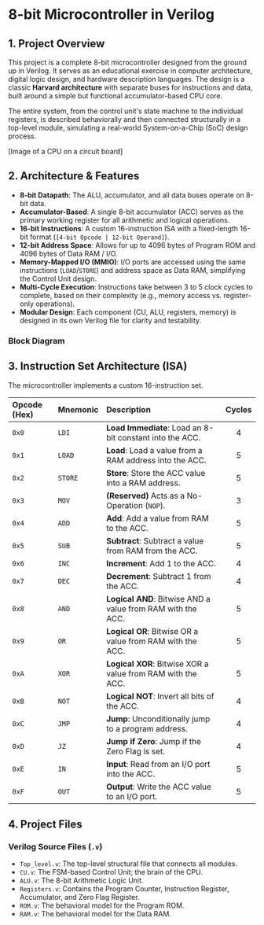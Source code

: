 # 8-bit Microcontroller in Verilog

## 1. Project Overview

This project is a complete 8-bit microcontroller designed from the ground up in Verilog. It serves as an educational exercise in computer architecture, digital logic design, and hardware description languages. The design is a classic **Harvard architecture** with separate buses for instructions and data, built around a simple but functional accumulator-based CPU core.

The entire system, from the control unit's state machine to the individual registers, is described behaviorally and then connected structurally in a top-level module, simulating a real-world System-on-a-Chip (SoC) design process.



[Image of a CPU on a circuit board]


## 2. Architecture & Features

* **8-bit Datapath**: The ALU, accumulator, and all data buses operate on 8-bit data.
* **Accumulator-Based**: A single 8-bit accumulator (ACC) serves as the primary working register for all arithmetic and logical operations.
* **16-bit Instructions**: A custom 16-instruction ISA with a fixed-length 16-bit format (`[4-bit Opcode | 12-bit Operand]`).
* **12-bit Address Space**: Allows for up to 4096 bytes of Program ROM and 4096 bytes of Data RAM / I/O.
* **Memory-Mapped I/O (MMIO)**: I/O ports are accessed using the same instructions (`LOAD`/`STORE`) and address space as Data RAM, simplifying the Control Unit design.
* **Multi-Cycle Execution**: Instructions take between 3 to 5 clock cycles to complete, based on their complexity (e.g., memory access vs. register-only operations).
* **Modular Design**: Each component (CU, ALU, registers, memory) is designed in its own Verilog file for clarity and testability.

### Block Diagram

## 3. Instruction Set Architecture (ISA)

The microcontroller implements a custom 16-instruction set.

| Opcode (Hex) | Mnemonic | Description                                               | Cycles |
| :----------- | :------- | :-------------------------------------------------------- | :----: |
| `0x0`        | `LDI`    | **Load Immediate**: Load an 8-bit constant into the ACC.  |   4    |
| `0x1`        | `LOAD`   | **Load**: Load a value from a RAM address into the ACC.   |   5    |
| `0x2`        | `STORE`  | **Store**: Store the ACC value into a RAM address.        |   5    |
| `0x3`        | `MOV`    | **(Reserved)** Acts as a No-Operation (`NOP`).            |   3    |
| `0x4`        | `ADD`    | **Add**: Add a value from RAM to the ACC.                 |   5    |
| `0x5`        | `SUB`    | **Subtract**: Subtract a value from RAM from the ACC.     |   5    |
| `0x6`        | `INC`    | **Increment**: Add 1 to the ACC.                          |   4    |
| `0x7`        | `DEC`    | **Decrement**: Subtract 1 from the ACC.                   |   4    |
| `0x8`        | `AND`    | **Logical AND**: Bitwise AND a value from RAM with the ACC. |   5    |
| `0x9`        | `OR`     | **Logical OR**: Bitwise OR a value from RAM with the ACC.  |   5    |
| `0xA`        | `XOR`    | **Logical XOR**: Bitwise XOR a value from RAM with the ACC.|   5    |
| `0xB`        | `NOT`    | **Logical NOT**: Invert all bits of the ACC.              |   4    |
| `0xC`        | `JMP`    | **Jump**: Unconditionally jump to a program address.      |   4    |
| `0xD`        | `JZ`     | **Jump if Zero**: Jump if the Zero Flag is set.           |   4    |
| `0xE`        | `IN`     | **Input**: Read from an I/O port into the ACC.            |   5    |
| `0xF`        | `OUT`    | **Output**: Write the ACC value to an I/O port.           |   5    |

## 4. Project Files

### Verilog Source Files (`.v`)
* `Top_level.v`: The top-level structural file that connects all modules.
* `CU.v`: The FSM-based Control Unit; the brain of the CPU.
* `ALU.v`: The 8-bit Arithmetic Logic Unit.
* `Registers.v`: Contains the Program Counter, Instruction Register, Accumulator, and Zero Flag Register.
* `ROM.v`: The behavioral model for the Program ROM.
* `RAM.v`: The behavioral model for the Data RAM.